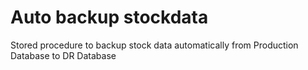 # Auto backup stockdata

Stored procedure to backup stock data automatically from Production Database to DR Database
